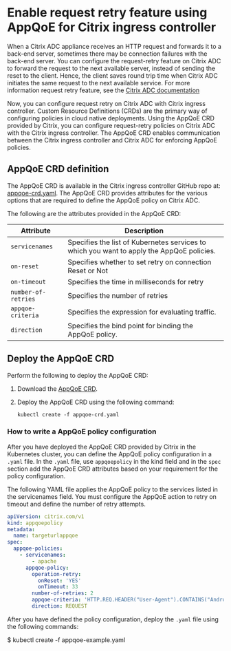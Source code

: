 # Enable request retry feature using AppQoE for Citrix ingress controller

When a Citrix ADC appliance receives an HTTP request and forwards it to a back-end server, sometimes there may be connection failures with the back-end server. You can configure the request-retry feature on Citrix ADC to forward the request to the next available server, instead of sending the reset to the client. Hence, the client saves round trip time when Citrix ADC initiates the same request to the next available service. For more information request retry feature, see the [Citrix ADC documentation](https://docs.citrix.com/en-us/citrix-adc/current-release/system/request-retry/request_retry_if_back-end_server_resets_tcp_connection.html)

Now, you can configure request retry on Citrix ADC with Citrix ingress controller.
Custom Resource Definitions (CRDs) are the primary way of configuring policies in cloud native deployments. Using the AppQoE CRD provided by Citrix, you can configure request-retry policies on Citrix ADC with the Citrix ingress controller. The AppQoE CRD enables communication between the Citrix ingress controller and Citrix ADC for enforcing AppQoE policies.

## AppQoE CRD definition

The AppQoE CRD is available in the Citrix ingress controller GitHub repo at: [appqoe-crd.yaml](https://raw.githubusercontent.com/citrix/citrix-k8s-ingress-controller/master/crd/appqoe/appqoe-crd.yaml). The AppQoE CRD provides attributes for the various options that are required to define the AppQoE policy on Citrix ADC.

The following are the attributes provided in the AppQoE CRD:

| Attribute | Description |
| --------- | ----------- |
| `servicenames` | Specifies the list of Kubernetes services to which you want to apply the AppQoE policies.|
| `on-reset`|  Specifies whether to set retry on connection Reset or Not|
| `on-timeout` | Specifies the time in milliseconds for retry |
| `number-of-retries`| Specifies the number of retries |
| `appqoe-criteria`|Specifies the expression for evaluating traffic. |
| `direction`| Specifies the bind point for binding the AppQoE policy. |

## Deploy the AppQoE CRD

Perform the following to deploy the AppQoE CRD:

1.  Download the [AppQoE CRD](https://github.com/netscaler/netscaler-k8s-ingress-controller/blob/master/crd/appqoe/appqoe-crd.yaml).

2.  Deploy the AppQoE CRD using the following command:

        kubectl create -f appqoe-crd.yaml

### How to write a AppQoE policy configuration

After you have deployed the AppQoE CRD provided by Citrix in the Kubernetes cluster, you can define the AppQoE policy configuration in a `.yaml` file. In the `.yaml` file, use `appqoepolicy` in the kind field and in the `spec` section add the AppQoE CRD attributes based on your requirement for the policy configuration.

The following YAML file applies the AppQoE policy to the services listed in the servicenames field. You must configure the AppQoE action to retry on timeout and define the number of retry attempts.

```yml
apiVersion: citrix.com/v1
kind: appqoepolicy
metadata:
  name: targeturlappqoe
spec:
  appqoe-policies:
    - servicenames:
        - apache
      appqoe-policy:
        operation-retry:
          onReset: 'YES'
          onTimeout: 33
        number-of-retries: 2
        appqoe-criteria: 'HTTP.REQ.HEADER("User-Agent").CONTAINS("Android")'
        direction: REQUEST
```

After you have defined the policy configuration, deploy the `.yaml` file using the following commands:

   $ kubectl create -f appqoe-example.yaml
